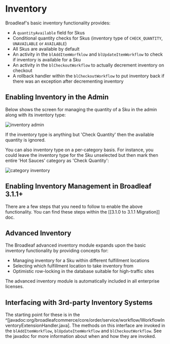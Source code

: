 # Inventory

Broadleaf's basic inventory functionality provides:

- A `quantityAvailable` field for Skus
- Conditional quantity checks for Skus (inventory type of `CHECK_QUANTITY`, `UNAVAILABLE` or `AVAILABLE`)
- All Skus are available by default
- An activity in the `blAddItemWorfklow` and `blUpdateItemWorkflow` to check if inventory is available for a Sku
- An activity in the `blCheckoutWorkflow` to actually decrement inventory on checkout
- A rollback handler within the `blCheckoutWorkflow` to put inventory back if there was an exception after decrementing inventory

## Enabling Inventory in the Admin

Below shows the screen for managing the quantity of a Sku in the admin along with its inventory type:

![inventory admin](admin-inventory.png)

If the inventory type is anything but 'Check Quantity' then the available quantity is ignored.

You can also inventory type on a per-category basis. For instance, you could leave the inventory type for the Sku unselected but then mark then entire 'Hot Sauces' category as 'Check Quantity':

![category inventory](admin-category-inventory.png)

## Enabling Inventory Management in Broadleaf 3.1.1+

There are a few steps that you need to follow to enable the above functionality. You can find these steps within the [[3.1.0 to 3.1.1 Migration]] doc.

## Advanced Inventory

The Broadleaf advanced inventory module expands upon the basic inventory functionality by providing concepts for:

- Managing inventory for a Sku within different fulfillment locations
- Selecting which fulfillment location to take inventory from
- Optimistic row-locking in the database suitable for high-traffic sites

The advanced inventory module is automatically included in all enterprise licenses.

## Interfacing with 3rd-party Inventory Systems

The starting point for these is in the ^[javadoc:org/broadleafcommerce/core/order/service/workflow/WorkflowInventoryExtensionHandler.java]. The methods on this interface are invoked in the `blAddItemWorkflow`, `blUpdateItemWorkflow` and `blCheckoutWorkflow`. See the javadoc for more information about when and how they are invoked.
